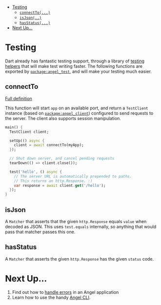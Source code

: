 * [Testing](#testing)
  * [`connectTo(...)`](#connectto)
  * [`isJson(..)`](#isjson)
  * [`hasStatus(...)`](#hasstatus)
* [Next Up...](#next-up)

# Testing
Dart already has fantastic testing support, through a library of [testing helpers](https://github.com/angel-dart/test) that will make test writing faster. The following functions are exported by [`package:angel_test`](https://github.com/angel-dart/test), and will make your testing much easier.

## connectTo

[Full definition](https://www.dartdocs.org/documentation/angel_test/latest/angel_test/connectTo.html)

This function will start `app` on an available port, and return a `TestClient` instance (based on [`package:angel_client`](https://github.com/angel-dart/client)) configured to send requests to the server. The client also supports session manipulation.

```dart
main() {
  TestClient client;

  setUp(() async {
    client = await connectTo(myApp);
  });

  // Shut down server, and cancel pending requests
  tearDown(() => client.close());

  test('hello', () async {
    // The server URL is automatically prepended to paths.
    // This returns an http.Response. :)
    var response = await client.get('/hello');
  });
}
```

## isJson
A `Matcher` that asserts that the given `http.Response` equals `value` when decoded as JSON. This uses `test.equals` internally, so anything that would pass that matcher passes this one.

## hasStatus
A `Matcher` that asserts the given `http.Response` has the given `status` code.

# Next Up...
1. Find out how to [handle errors](https://github.com/angel-dart/angel/wiki/Error-Handling) in an Angel application
2. Learn how to use the handy [Angel CLI](https://github.com/angel-dart/cli).